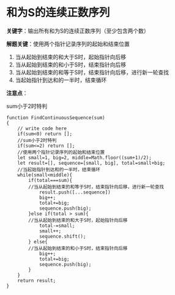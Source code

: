 # 和为S的连续正数序列

**关键字**：输出所有和为S的连续正数序列（至少包含两个数）

**解题关键**：使用两个指针记录序列的起始和结束位置

1. 当从起始到结束的和大于S时，起始指针向后移
2. 当从起始到结束的和小于S时，结束指针向后移
3. 当从起始到结束的和等于S时，结束指针向后移，进行新一轮查找
4. 当起始指针到达和的一半时，结束循环

**注意点**：

sum小于2时特判

```
function FindContinuousSequence(sum)
{
    // write code here
    if(sum<0) return [];
    //sum小于2时特判
    if(sum<=2) return [];
    //使用两个指针记录序列的起始和结束位置
    let small=1, big=2, middle=Math.floor((sum+1)/2);
    let result=[], sequence=[small, big], total=small+big;
    //当起始指针到达和的一半时，结束循环
    while(small<middle){
        if(total===sum){
        //当从起始到结束的和等于S时，结束指针向后移，进行新一轮查找
            result.push([...sequence])
            big++;
            total+=big;
            sequence.push(big);
        }else if(total > sum){
        //当从起始到结束的和大于S时，起始指针向后移
            total-=small;
            small++;
            sequence.shift();
        } else{
        //当从起始到结束的和小于S时，结束指针向后移
            big++;
            total+=big;
            sequence.push(big);
        }
    }
    return result;
}
```

